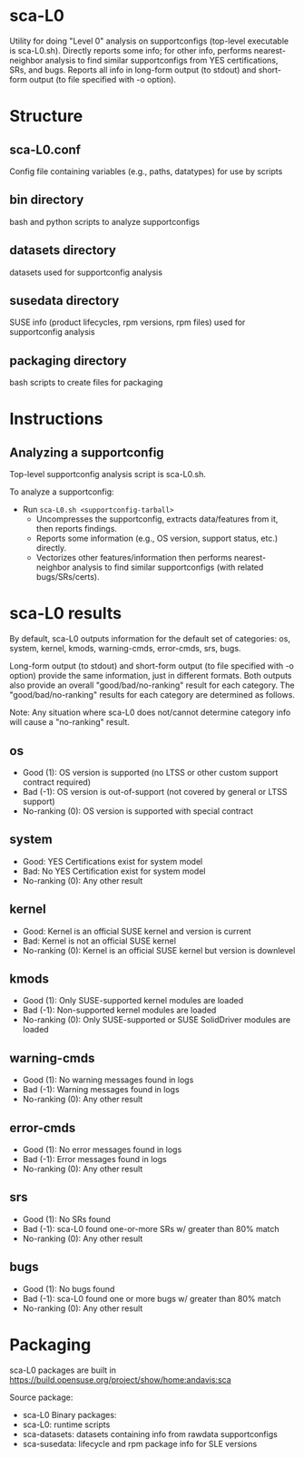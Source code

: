# sca-L0
Utility for doing "Level 0" analysis on supportconfigs (top-level executable is sca-L0.sh).  Directly reports some info; for other info, performs nearest-neighbor analysis to find similar supportconfigs from YES certifications, SRs, and bugs.  Reports all info in long-form output (to stdout) and short-form output (to file specified with -o option).

# Structure

## sca-L0.conf 
Config file containing variables (e.g., paths, datatypes) for use by scripts

## bin directory
bash and python scripts to analyze supportconfigs

## datasets directory
datasets used for supportconfig analysis

## susedata directory
SUSE info (product lifecycles, rpm versions, rpm files)  used for supportconfig analysis

## packaging directory
bash scripts to create files for packaging

# Instructions

## Analyzing a supportconfig
Top-level supportconfig analysis script is sca-L0.sh.

To analyze a supportconfig:
* Run `sca-L0.sh <supportconfig-tarball>`
  * Uncompresses the supportconfig, extracts data/features from it, then reports findings.
  * Reports some information (e.g., OS version, support status, etc.) directly.
  * Vectorizes other features/information then performs nearest-neighbor analysis to find similar supportconfigs (with related bugs/SRs/certs).

# sca-L0 results
By default, sca-L0 outputs information for the default set of categories: os, system, kernel, kmods, warning-cmds, error-cmds, srs, bugs.

Long-form output (to stdout) and short-form output (to file specified with -o option) provide the same information, just in different formats.  Both outputs also provide an overall "good/bad/no-ranking" result for each category.  The "good/bad/no-ranking" results for each category are determined as follows.

Note: Any situation where sca-L0 does not/cannot determine category info will cause a "no-ranking" result. 

## os
* Good (1):	OS version is supported (no LTSS or other custom support contract required)
* Bad (-1):	OS version is out-of-support (not covered by general or LTSS support)
* No-ranking (0):	OS version is supported with special contract

## system
* Good:		YES Certifications exist for system model
* Bad:		No YES Certification exist for system model
* No-ranking (0):	Any other result

## kernel
* Good:		Kernel is an official SUSE kernel and version is current
* Bad:		Kernel is not an official SUSE kernel
* No-ranking (0):	Kernel is an official SUSE kernel but version is downlevel

## kmods
* Good (1):	Only SUSE-supported kernel modules are loaded
* Bad (-1):	Non-supported kernel modules are loaded
* No-ranking (0):	Only SUSE-supported or SUSE SolidDriver modules are loaded

## warning-cmds
* Good (1):	No warning messages found in logs
* Bad (-1):	Warning messages found in logs
* No-ranking (0):	Any other result	

## error-cmds
* Good (1):	No error messages found in logs
* Bad (-1):	Error messages found in logs
* No-ranking (0):	Any other result

## srs
* Good (1):	No SRs found	
* Bad (-1):	sca-L0 found one-or-more SRs w/ greater than 80% match 
* No-ranking (0):	Any other result

## bugs
* Good (1):	No bugs found
* Bad (-1):	sca-L0 found one or more bugs w/ greater than 80% match
* No-ranking (0):	Any other result

# Packaging
sca-L0 packages are built in https://build.opensuse.org/project/show/home:andavis:sca

Source package:
* sca-L0
Binary packages:
* sca-L0: runtime scripts
* sca-datasets: datasets containing info from rawdata supportconfigs
* sca-susedata: lifecycle and rpm package info for SLE versions
